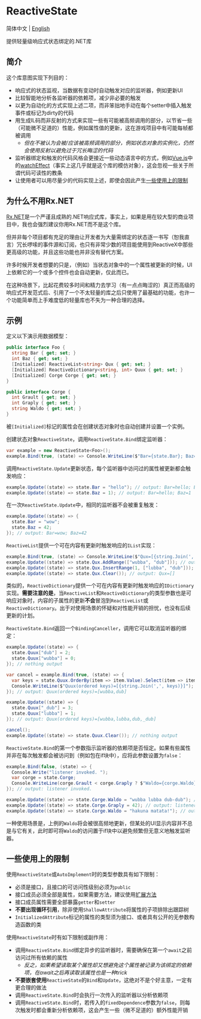 # ReactiveState
简体中文 | [English](README.md)

提供轻量级响应式状态绑定的.NET库

## 简介
这个库意图实现下列目的：
* 响应式的状态监视，当数据有变动时自动触发对应的监听器，例如更新UI
* 比较智能地分析各监听器的依赖项，减少非必要的触发
* 以更为自动化的方式实现上述二项，而非笨拙地手动在每个setter中插入触发事件或标记为dirty的代码
* 用生成IL码而非反射的方式来实现一些有可能被高频调用的部分，以节省一些（可能微不足道的）性能，例如属性值的更新，这在游戏项目中有可能每帧都被调用
  * *但在不被认为会被/应该被高频调用的部分，例如状态对象的实例化，仍然会使用反射以避免过于冗长晦涩的代码*
* 监听器绑定和触发的代码风格会更接近一些动态语言中的方式，例如[Vue.js](https://cn.vuejs.org/)中的[watchEffect](https://cn.vuejs.org/api/reactivity-core#watcheffect)（事实上这几乎就是这个库的模仿对象），这会忽视一些关于所谓代码可读性的教条
* 让使用者可以用尽量少的代码实现上述，即使会因此产生[一些使用上的限制](#一些使用上的限制)

## 为什么不用Rx.NET
[Rx.NET](https://github.com/dotnet/reactive)是一个严谨且成熟的.NET响应式库，事实上，如果是用在较大型的商业项目中，我也会强烈建议你用Rx.NET而不是这个库。

但并非每个项目都有充足的理由让开发者为大量需绑定的状态逐一书写（恕我直言）冗长啰嗦的事件源和订阅，也只有非常少数的项目能使用到ReactiveX中那些更高级的功能，并且这些功能也并非没有替代方案。

许多时候开发者想要的只是，（例如）当状态对象中的一个属性被更新的时候，UI上依赖它的一个或多个控件也会自动更新，仅此而已。

在这种场景下，比起花费较多时间和精力去学习（有一点点晦涩的）真正而高级的响应式开发范式后、引用了一个不太轻量的库之后只使用了最基础的功能，也许一个功能简单而上手难度低的轻量库也不失为一种合理的选择。

## 示例

定义以下演示用数据模型：
```csharp
public interface Foo {
  string Bar { get; set; }
  int Baz { get; set; }
  [Initialized] ReactiveList<string> Qux { get; set; }
  [Initialized] ReactiveDictionary<string, int> Quux { get; set; }
  [Initialized] Corge Corge { get; set; }
}

public interface Corge {
  int Grault { get; set; }
  int Graply { get; set; }
  string Waldo { get; set; }
}
```
被`[Initialized]`标记的属性会在创建状态对象时也自动创建并设置一个实例。

创建状态对象`ReactiveState`，调用`ReactiveState.Bind`绑定监听器：
```csharp
var example = new ReactiveState<Foo>();
example.Bind(true, (state) => Console.WriteLine($"Bar={state.Bar}; Baz={state.Baz}")); // output: Bar=; Baz=0
```

调用`ReactiveState.Update`更新状态，每个监听器中访问过的属性被更新都会触发响应：
```csharp
example.Update((state) => state.Bar = "hello"); // output: Bar=hello; Baz=0
example.Update((state) => state.Baz = 1); // output: Bar=hello; Baz=1
```

在一次`ReactiveState.Update`中，相同的监听器不会被重复触发：
```csharp
example.Update((state) => {
  state.Bar = "wow";
  state.Baz = 42;
}); // output: Bar=wow; Baz=42
```

`ReactiveList`提供一个可在内容有更新时触发响应的`IList`实现：
```csharp
example.Bind(true, (state) => Console.WriteLine($"Qux=[{string.Join(',', state.Qux)}]")); // output: Qux=[]
example.Update((state) => state.Qux.AddRange(["wubba", "dub"])); // output: Qux=[wubba,dub]
example.Update((state) => state.Qux.InsertRange(1, ["lubba", "dub"])); // output: Qux=[wubba,lubba,dub,dub]
example.Update((state) => state.Qux.Clear()); // output: Qux=[]
```
类似的，`ReactiveDictionary`提供一个可在内容有更新时触发响应的`IDictionary`实现。**需要注意的是**，当`ReactiveList`和`ReactiveDictionary`的类型参数也是可响应对象时，内容的子属性的更新**不会**冒泡到`ReactiveList`或`ReactiveDictionary`。出于对使用场景的怀疑和对性能开销的担忧，也没有后续更新的计划。

`ReactiveState.Bind`返回一个`BindingCanceller`，调用它可以取消监听器的绑定：
```csharp
example.Update((state) => {
  state.Quux["dub"] = 2;
  state.Quux["wubba"] = 0;
}); // nothing output

var cancel = example.Bind(true, (state) => {
  var keys = state.Quux.OrderBy(item => item.Value).Select(item => item.Key);
  Console.WriteLine($"Quux(ordered keys)=[{string.Join(',', keys)}]");
}); // output: Quux(ordered keys)=[wubba,dub]

example.Update((state) => {
  state.Quux["_dub"] = 3;
  state.Quux["lubba"] = 1;
}); // output: Quux(ordered keys)=[wubba,lubba,dub,_dub]

cancel();
example.Update((state) => state.Quux.Clear()); // nothing output
```

`ReactiveState.Bind`的第一个参数指示监听器的依赖项是否恒定。如果有些属性并非在每次触发都会被访问到（例如包在if块中），应将此参数设置为`false`：
```csharp
example.Bind(false, (state) => {
  Console.Write("listener invoked. ");
  var corge = state.Corge;
  Console.WriteLine(corge.Grault < corge.Graply ? $"Waldo={corge.Waldo}" : string.Empty);
}); // output: listener invoked.

example.Update((state) => state.Corge.Waldo = "wubba lubba dub-dub"); // nothing output
example.Update((state) => state.Corge.Graply = 42); // output: listener invoked. Waldo=wubba lubba dub-dub
example.Update((state) => state.Corge.Waldo = "hakuna matata!"); // output: listener invoked. Waldo=hakuna matata!
```
一种使用场景是，上例的`Waldo`将会被很高频地更新，但某处的UI显示内容并不总是与它有关，此时即可将`Waldo`的访问置于if块中以避免频繁但无意义地触发监听器。

## 一些使用上的限制
使用`ReactiveState`或`AutoImplement`时的类型参数具有如下限制：
* 必须是接口，且接口的可访问性级别必须为`public`
* 接口成员必须全部是属性，如果需要方法，建议使用[扩展方法](https://learn.microsoft.com/zh-cn/dotnet/csharp/programming-guide/classes-and-structs/extension-methods)
* 接口成员属性需要全部暴露`getter`和`setter`
* **不要出现循环引用**，除非使用`ShallowAttribute`将属性的子项排除出跟踪树
* `InitializedAttribute`标记的属性的类型须为接口、或者具有公开的无参数构造函数的类

使用`ReactiveState`时有如下限制或副作用：
* 调用`ReactiveState.Bind`绑定异步的监听器时，需要确保在第一个`await`之前访问过所有依赖的属性
  * *反之，如果希望读取某个属性却又想避免这个属性被记录为该绑定的依赖项，在await之后再读取该属性也是一种trick*
* **不要嵌套使用**`ReactiveState`的`Bind`和`Update`，这绝对不是个好主意，一定有更合理的做法
* 调用`ReactiveState.Bind`时会执行一次传入的监听器以分析依赖项
* 调用`ReactiveState.Bind`时，若传入的`fixedDependence`参数为`false`，则每次触发时都会重新分析依赖项，这会产生一些（微不足道的）额外性能开销
